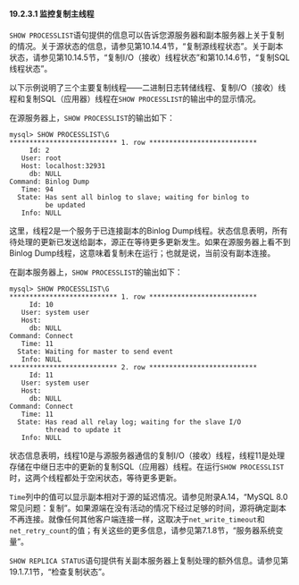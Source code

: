 #### 19.2.3.1 监控复制主线程

`SHOW PROCESSLIST`语句提供的信息可以告诉您源服务器和副本服务器上关于复制的情况。关于源状态的信息，请参见第10.14.4节，“复制源线程状态”。关于副本状态，请参见第10.14.5节，“复制I/O（接收）线程状态”和第10.14.6节，“复制SQL线程状态”。

以下示例说明了三个主要复制线程——二进制日志转储线程、复制I/O（接收）线程和复制SQL（应用器）线程在`SHOW PROCESSLIST`的输出中的显示情况。

在源服务器上，`SHOW PROCESSLIST`的输出如下：

```mysql
mysql> SHOW PROCESSLIST\G
*************************** 1. row ***************************
     Id: 2
   User: root
   Host: localhost:32931
     db: NULL
Command: Binlog Dump
   Time: 94
  State: Has sent all binlog to slave; waiting for binlog to
         be updated
   Info: NULL
```

这里，线程2是一个服务于已连接副本的Binlog Dump线程。状态信息表明，所有待处理的更新已发送给副本，源正在等待更多更新发生。如果在源服务器上看不到Binlog Dump线程，这意味着复制未在运行；也就是说，当前没有副本连接。

在副本服务器上，`SHOW PROCESSLIST`的输出如下：

```mysql
mysql> SHOW PROCESSLIST\G
*************************** 1. row ***************************
     Id: 10
   User: system user
   Host:
     db: NULL
Command: Connect
   Time: 11
  State: Waiting for master to send event
   Info: NULL
*************************** 2. row ***************************
     Id: 11
   User: system user
   Host:
     db: NULL
Command: Connect
   Time: 11
  State: Has read all relay log; waiting for the slave I/O
         thread to update it
   Info: NULL
```

状态信息表明，线程10是与源服务器通信的复制I/O（接收）线程，线程11是处理存储在中继日志中的更新的复制SQL（应用器）线程。在运行`SHOW PROCESSLIST`时，这两个线程都处于空闲状态，等待更多更新。

`Time`列中的值可以显示副本相对于源的延迟情况。请参见附录A.14，“MySQL 8.0常见问题：复制”。如果源端在没有活动的情况下经过足够的时间，源将确定副本不再连接。就像任何其他客户端连接一样，这取决于`net_write_timeout`和`net_retry_count`的值；有关这些的更多信息，请参见第7.1.8节，“服务器系统变量”。

`SHOW REPLICA STATUS`语句提供有关副本服务器上复制处理的额外信息。请参见第19.1.7.1节，“检查复制状态”。